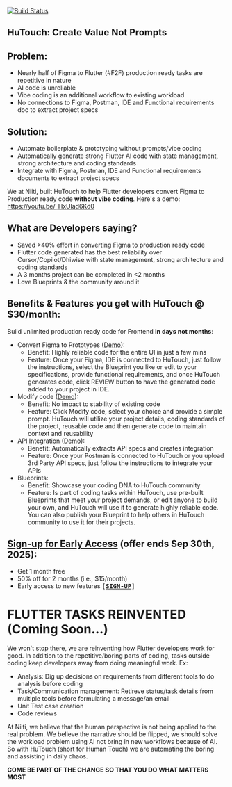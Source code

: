 [![Build Status](https://img.shields.io/badge/build-passing-brightgreen)](https://github.com/user/repo/actions)


## HuTouch: Create Value Not Prompts 

## Problem: 
- Nearly half of Figma to Flutter (#F2F) production ready tasks are repetitive in nature
- AI code is unreliable
- Vibe coding is an additional workflow to existing workload
- No connections to Figma, Postman, IDE and Functional requirements doc to extract project specs

## Solution: 
- Automate boilerplate & prototyping without prompts/vibe coding
- Automatically generate strong Flutter AI code with state management, strong architecture and coding standards
- Integrate with Figma, Postman, IDE and Functional requirements documents to extract project specs

We at Niiti, built HuTouch to help Flutter developers convert Figma to Production ready code **without vibe coding**.
Here's a demo: https://youtu.be/_HxUlad6Kd0

## What are Developers saying?
- Saved >40% effort in converting Figma to production ready code
- Flutter code generated has the best reliability over Cursor/Copilot/Dhiwise with state management, strong architecture and coding standards
- A 3 months project can be completed in <2 months
- Love Blueprints & the community around it  

## Benefits & Features you get with HuTouch @ $30/month:

Build unlimited production ready code for Frontend **in days not months**:
- Convert Figma to Prototypes ([Demo](https://youtu.be/_HxUlad6Kd0)):
  - Benefit: Highly reliable code for the entire UI in just a few mins 
  - Feature: Once your Figma, IDE is connected to HuTouch, just follow the instructions, select the Blueprint you like or edit to your specifications, provide functional requirements, and once HuTouch generates code, click REVIEW button to have the generated code added to your project in IDE.
- Modify code ([Demo](https://youtu.be/StyTP0loQ-k)):
  - Benefit: No impact to stability of existing code
  - Feature: Click Modify code, select your choice and provide a simple prompt. HuTouch will utilize your project details, coding standards of the project, reusable code and then generate code to maintain context and reusability 
- API Integration ([Demo](https://youtu.be/7Yl2go3JCZA)):
  - Benefit: Automatically extracts API specs and creates integration
  - Feature: Once your Postman is connected to HuTouch or you upload 3rd Party API specs, just follow the instructions to integrate your APIs
- Blueprints:
  - Benefit: Showcase your coding DNA to HuTouch community
  - Feature: Is part of coding tasks within HuTouch, use pre-built Blueprints that meet your project demands, or edit anyone to build your own, and HuTouch will use it to generate highly reliable code. You can also publish your Blueprint to help others in HuTouch community to use it for their projects.  

## [Sign-up for Early Access](https://share.hsforms.com/1u8TI8HajTpy8a2xNt2zwzQeb6am) (offer ends Sep 30th, 2025): 
- Get 1 month free
- 50% off for 2 months (i.e., $15/month)
- Early access to new features
<kbd>[[**SIGN-UP**](https://share.hsforms.com/1u8TI8HajTpy8a2xNt2zwzQeb6am)]</kbd>

# FLUTTER TASKS REINVENTED (Coming Soon...)
We won't stop there, we are reinventing how Flutter developers work for good. 
In addition to the repetitive/boring parts of coding, tasks outside coding keep developers away from doing meaningful work. Ex:  
- Analysis: Dig up decisions on requirements from different tools to do analysis before coding
- Task/Communication management: Retireve status/task details from multiple tools before formulating a message/an email
- Unit Test case creation
- Code reviews

At Niiti, we believe that the human perspective is not being applied to the real problem. We believe the narrative should be flipped, we should solve the workload problem using AI not bring in new workflows because of AI. So with HuTouch (short for Human Touch) we are automating the boring and assisting in daily chaos.  

**COME BE PART OF THE CHANGE SO THAT YOU DO WHAT MATTERS MOST**
